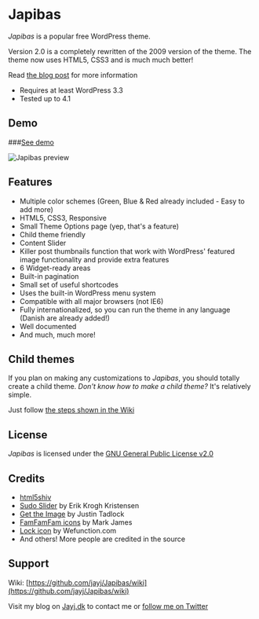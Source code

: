 # Japibas

<em>Japibas</em> is a popular free WordPress theme. 

Version 2.0 is a completely rewritten of the 2009 version of the theme. The theme now uses HTML5, CSS3 and is much much better!

Read [the blog post](http://jayj.dk/japibas-free-wordpress-theme/) for more information

* Requires at least WordPress 3.3
* Tested up to 4.1

## Demo

###[See demo](http://wpthemes.jayj.dk/japibas/)

![Japibas preview](http://i.imgur.com/H8sFf.png)

## Features

* Multiple color schemes (Green, Blue & Red already included - Easy to add more)
* HTML5, CSS3, Responsive
* Small Theme Options page (yep, that's a feature)
* Child theme friendly
* Content Slider
* Killer post thumbnails function that work with WordPress' featured image functionality and provide extra features
* 6 Widget-ready areas
* Built-in pagination
* Small set of useful shortcodes
* Uses the built-in WordPress menu system
* Compatible with all major browsers (not IE6)
* Fully internationalized, so you can run the theme in any language (Danish are already added!)
* Well documented
* And much, much more!


## Child themes

If you plan on making any customizations to <em>Japibas</em>, you should totally create a child theme. *Don't know how to make a child theme?* It's relatively simple.

Just follow [the steps shown in the Wiki](https://github.com/jayj/Japibas/wiki/Child-themes)

## License

<em>Japibas</em> is licensed under the [GNU General Public License v2.0](http://www.gnu.org/licenses/gpl-2.0.html)

## Credits

* [html5shiv](http://remysharp.com/html5-enabling-script)
* [Sudo Slider](http://webbies.dk/SudoSlider/) by Erik Krogh Kristensen
* [Get the Image](http://justintadlock.com/archives/2008/05/27/get-the-image-wordpress-plugin) by Justin Tadlock
* [FamFamFam icons](http://famfamfam.com/) by Mark James
* [Lock icon](http://wefunction.com/2008/07/function-free-icon-set/) by Wefunction.com
* And others! More people are credited in the source

## Support

Wiki: [https://github.com/jayj/Japibas/wiki](https://github.com/jayj/Japibas/wiki)

Visit my blog on [Jayj.dk](http://jayj.dk) to contact me or [follow me on Twitter](http://twitter.com/jayjdk)